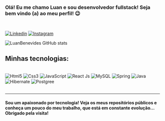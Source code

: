 
### Olá! Eu me chamo Luan e sou desenvolvedor fullstack! Seja bem vindo (a) ao meu perfil! 😉
<br/>

[![Linkedin](https://img.shields.io/badge/LinkedIn-0077B5?style=for-the-badge&logo=linkedin&logoColor=white)](https://www.linkedin.com/in/luan-benevides-0961/)
[![Instagram](https://img.shields.io/badge/Instagram-E4405F?style=for-the-badge&logo=instagram&logoColor=white)]()

![LuanBenevides GitHub stats](https://github-readme-stats.vercel.app/api?username=luanBenevides&show_icons=true&theme=tokyonight)

## Minhas tecnologias:

<div style="display: inline_block"><br/>
    <img align="center" src="https://img.shields.io/badge/HTML5-E34F26?style=for-the-badge&logo=html5&logoColor=white" alt="Html5">
    <img align="center" src="https://img.shields.io/badge/CSS3-1572B6?style=for-the-badge&logo=css3&logoColor=white" alt="Css3">
    <img align="center" src="https://img.shields.io/badge/JavaScript-323330?style=for-the-badge&logo=javascript&logoColor=F7DF1E" alt="JavaScript">
    <img align="center" src="https://img.shields.io/badge/React-20232A?style=for-the-badge&logo=react&logoColor=61DAFB" alt="React Js">
    <img align="center" src="https://img.shields.io/badge/MySQL-005C84?style=for-the-badge&logo=mysql&logoColor=white" alt="MySQL">
    <img align="center" src="https://img.shields.io/badge/Spring-6DB33F?style=for-the-badge&logo=spring&logoColor=white" alt="Spring">
    <img align="center" src="https://img.shields.io/badge/Java-ED8B00?style=for-the-badge&logo=java&logoColor=white" alt="Java">
    <img align="center" src="https://img.shields.io/badge/Hibernate-59666C?style=for-the-badge&logo=Hibernate&logoColor=white" alt="Hibernate">
    <img align="center" src="https://img.shields.io/badge/PostgreSQL-316192?style=for-the-badge&logo=postgresql&logoColor=white" alt="Postgree">
</div>
<br/>
<hr/>

#### Sou um apaixonado por tecnologia! Veja os meus repositórios públicos e conheça um pouco do meu trabalho, que está em constante evolução... Obrigado pela visita!
